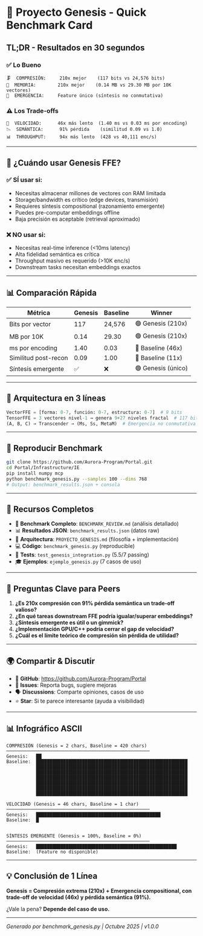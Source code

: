 # 🌌 Proyecto Genesis - Quick Benchmark Card

## TL;DR - Resultados en 30 segundos

### ✅ Lo Bueno

```
🗜️  COMPRESIÓN:     210x mejor    (117 bits vs 24,576 bits)
💾  MEMORIA:        210x mejor    (0.14 MB vs 29.30 MB por 10K vectores)
🔮  EMERGENCIA:     Feature único (síntesis no conmutativa)
```

### ⚠️ Los Trade-offs

```
🐌  VELOCIDAD:      46x más lento  (1.40 ms vs 0.03 ms por encoding)
📉  SEMÁNTICA:      91% pérdida    (similitud 0.09 vs 1.0)
📊  THROUGHPUT:     94x más lento  (428 vs 40,111 enc/s)
```

---

## 🎯 ¿Cuándo usar Genesis FFE?

### ✅ SÍ usar si:
- Necesitas almacenar millones de vectores con RAM limitada
- Storage/bandwidth es crítico (edge devices, transmisión)
- Requieres síntesis compositional (razonamiento emergente)
- Puedes pre-computar embeddings offline
- Baja precisión es aceptable (retrieval aproximado)

### ❌ NO usar si:
- Necesitas real-time inference (<10ms latency)
- Alta fidelidad semántica es crítica
- Throughput masivo es requerido (>10K enc/s)
- Downstream tasks necesitan embeddings exactos

---

## 📊 Comparación Rápida

| Métrica | Genesis | Baseline | Winner |
|---------|---------|----------|--------|
| Bits por vector | 117 | 24,576 | 🟢 Genesis (210x) |
| MB por 10K | 0.14 | 29.30 | 🟢 Genesis (210x) |
| ms por encoding | 1.40 | 0.03 | 🔴 Baseline (46x) |
| Similitud post-recon | 0.09 | 1.00 | 🔴 Baseline (11x) |
| Síntesis emergente | ✅ | ❌ | 🟢 Genesis (único) |

---

## 🔬 Arquitectura en 3 líneas

```python
VectorFFE = [forma: 0-7, función: 0-7, estructura: 0-7]  # 9 bits
TensorFFE = 3 vectores nivel-1 → genera 9+27 niveles fractal  # 117 bits total
(A, B, C) → Transcender → (Ms, Ss, MetaM)  # Emergencia no conmutativa
```

---

## 🚀 Reproducir Benchmark

```bash
git clone https://github.com/Aurora-Program/Portal.git
cd Portal/Infrastructure/IE
pip install numpy mcp
python benchmark_genesis.py --samples 100 --dims 768
# Output: benchmark_results.json + consola
```

---

## 📖 Recursos Completos

- 📄 **Benchmark Completo**: `BENCHMARK_REVIEW.md` (análisis detallado)
- 📊 **Resultados JSON**: `benchmark_results.json` (datos raw)
- 🧬 **Arquitectura**: `PROYECTO_GENESIS.md` (filosofía + implementación)
- 💻 **Código**: `benchmark_genesis.py` (reproducible)
- 🧪 **Tests**: `test_genesis_integration.py` (5.5/7 passing)
- 🎓 **Ejemplos**: `ejemplo_genesis.py` (7 casos de uso)

---

## 🤔 Preguntas Clave para Peers

1. **¿Es 210x compresión con 91% pérdida semántica un trade-off valioso?**
2. **¿En qué tareas downstream FFE podría igualar/superar embeddings?**
3. **¿Síntesis emergente es útil o un gimmick?**
4. **¿Implementación GPU/C++ podría cerrar el gap de velocidad?**
5. **¿Cuál es el límite teórico de compresión sin pérdida de utilidad?**

---

## 🌍 Compartir & Discutir

- 🐙 **GitHub**: https://github.com/Aurora-Program/Portal
- 💬 **Issues**: Reporta bugs, sugiere mejoras
- 🗣️ **Discussions**: Comparte opiniones, casos de uso
- ⭐ **Star**: Si te parece interesante (ayuda a visibilidad)

---

## 📊 Infográfico ASCII

```
COMPRESIÓN (Genesis = 2 chars, Baseline = 420 chars)
─────────────────────────────────────────────────────
Genesis:   ██
Baseline:  ████████████████████████████████████████████████████████
           ████████████████████████████████████████████████████████
           ████████████████████████████████████████████████████████
           ████████████████████████████████████████████████████████
           ████████████████████████████████████████████████████████
           ████████████████████████████████████████████████████████
           ████████████████████████████████████████████████████████

VELOCIDAD (Genesis = 46 chars, Baseline = 1 char)
─────────────────────────────────────────────────────
Genesis:   ██████████████████████████████████████████████
Baseline:  █


SÍNTESIS EMERGENTE (Genesis = 100%, Baseline = 0%)
─────────────────────────────────────────────────────
Genesis:   ████████████████████████████████████████████████████
Baseline:  (Feature no disponible)
```

---

## 💡 Conclusión de 1 Línea

**Genesis = Compresión extrema (210x) + Emergencia compositional, con trade-off de velocidad (46x) y pérdida semántica (91%).**

¿Vale la pena? **Depende del caso de uso.**

---

*Generado por benchmark_genesis.py | Octubre 2025 | v1.0.0*
